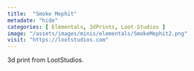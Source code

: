 ```yaml
---
title:  "Smoke Mephit"
metadate: "hide"
categories: [ Elementals, 3dPrints, Loot-Studios ]
image: "/assets/images/minis/elementals/SmokeMephit2.png"
visit: "https://lootstudios.com"
---
```

3d print from LootStudios.